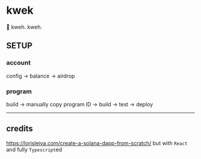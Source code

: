 # kwek
🐣 kweh. kweh.

## SETUP

### account

config -> balance -> airdrop

### program

build -> manually copy program ID -> build -> test -> deploy

---

## credits

https://lorisleiva.com/create-a-solana-dapp-from-scratch/ but with `React` and fully `Typescript`ed
